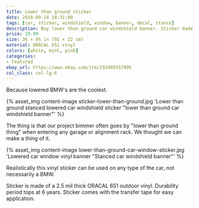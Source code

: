 ```yaml
---
title: Lower than ground sticker
date: 2018-09-24 14:31:00
tags: [car, sticker, windshield, window, banner, decal, stance]
description: Buy lower than ground car windshield banner. Sticker made of ORACAL vinyl.
price: 19.99
size: 36 × 8½ in (92 × 22 cm)
material: ORACAL 651 vinyl
colors: [white, mint, pink]
categories:
- Featured
ebay_url: https://www.ebay.com/itm/192489357995
col_class: col-lg-6
---
```


Because lowered BMW's are the coolest.

<!-- more -->
{% asset_img content-image sticker-lower-than-ground.jpg 'Lower than ground stanced lowered car windshield sticker "lower than ground car windshield banner"' %}

The thing is that our project bimmer often goes by "lower than ground thing" when entering any garage or alignment rack. We thought we can make a thing of it.

{% asset_img content-image lower-than-ground-car-window-sticker.jpg 'Lowered car window vinyl banner "Stanced car windshield banner"' %}

Realistically this vinyl sticker can be used on any type of the car, not necessarily a BMW.

Sticker is made of a 2.5 mil thick ORACAL 651 outdoor vinyl. Durability period tops at 6 years. Sticker comes with the transfer tape for easy application.
